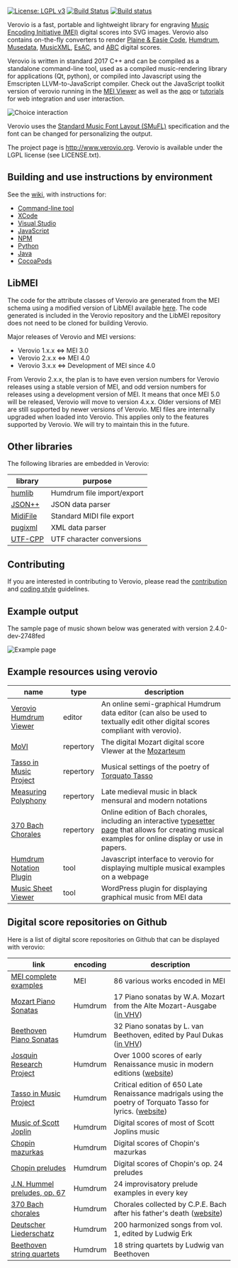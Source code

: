 [![License: LGPL v3](https://img.shields.io/badge/License-LGPL%20v3-blue.svg)](https://www.gnu.org/licenses/lgpl-3.0)
[![Build Status](https://travis-ci.org/rism-ch/verovio.svg?branch=develop)](https://travis-ci.org/rism-ch/verovio)
[![Build status](https://ci.appveyor.com/api/projects/status/121cxhmtwurxffh0?svg=true)](https://ci.appveyor.com/project/LaurentPugin/verovio-r1t6l)

Verovio is a fast, portable and lightweight library for engraving [Music Encoding Initiative (MEI)](http://www.music-encoding.org) digital scores into SVG images. Verovio also contains on-the-fly converters to render [Plaine & Easie Code](https://www.iaml.info/plaine-easie-code), [Humdrum](https://www.humdrum.org), [Musedata](https://musedata.org), [MusicXML](https://www.musicxml.com), [EsAC](http://esac-data.org), and [ABC](https://en.wikipedia.org/wiki/ABC_notation) digital scores. 

Verovio is written in standard 2017 C++ and can be compiled as a standalone command-line tool, used as a compiled music-rendering library for applications (Qt, python), or compiled into Javascript using the Emscripten LLVM-to-JavaScript compiler.  Check out the JavaScript toolkit version of verovio running in the [MEI Viewer](http://www.verovio.org/mei-viewer.xhtml) as well as the [app](http://www.verovio.org/app.html) or [tutorials](http://www.verovio.org/tutorial.xhtml) for web integration and user interaction.

![Choice interaction](https://raw.githubusercontent.com/rism-ch/verovio.org/gh-pages/movies/reflow.gif)


Verovio uses the [Standard Music Font Layout (SMuFL)](http://www.smufl.org) specification and the font can be changed for personalizing the output.

The project page is http://www.verovio.org. Verovio is available under the LGPL license (see LICENSE.txt).

Building and use instructions by environment
--------------------------------------------

See the [wiki](https://github.com/rism-ch/verovio/wiki/Building-instructions), with instructions for:

* [Command-line tool](https://github.com/rism-ch/verovio/wiki/Building-instructions#command-line-tool)
* [XCode](https://github.com/rism-ch/verovio/wiki/Building-instructions#xcode)
* [Visual Studio](https://github.com/rism-ch/verovio/wiki/Building-instructions#visual-studio)
* [JavaScript](https://github.com/rism-ch/verovio/wiki/Building-instructions#javascript-toolkit)
* [NPM](https://github.com/rism-ch/verovio/wiki/Building-instructions#npm)
* [Python](https://github.com/rism-ch/verovio/wiki/Building-instructions#building-the-python-toolkit)
* [Java](https://github.com/rism-ch/verovio/wiki/Building-instructions#building-the-java-toolkit)
* [CocoaPods](https://github.com/rism-ch/verovio/wiki/Building-instructions#cocoapods)


LibMEI
------

The code for the attribute classes of Verovio are generated from the MEI schema using a modified version of LibMEI available [here](https://github.com/rism-ch/libmei). The code generated is included in the Verovio repository and the LibMEI repository does not need to be cloned for building Verovio.

Major releases of Verovio and MEI versions:
* Verovio 1.x.x ⇔ MEI 3.0
* Verovio 2.x.x ⇔ MEI 4.0
* Verovio 3.x.x ⇔ Development of MEI since 4.0

From Verovio 2.x.x, the plan is to have even version numbers for Verovio releases using a stable version of MEI, and odd version numbers for releases using a development version of MEI. It means that once MEI 5.0 will be released, Verovio will move to version 4.x.x. Older versions of MEI are still supported by newer versions of Verovio. MEI files are internally upgraded when loaded into Verovio. This applies only to the features supported by Verovio. We will try to maintain this in the future.

Other libraries
--------------

The following libraries are embedded in Verovio:

| library | purpose |
| ------- | ------- |
| [humlib](https://github.com/craigsapp/humlib)       | Humdrum file import/export |
| [JSON++](https://github.com/hjiang/jsonxx)          | JSON data parser           |
| [MidiFile](https://github.com/craigsapp/midifile)   | Standard MIDI file export  |
| [pugixml](https://pugixml.org/)                     | XML data parser            |
| [UTF-CPP](http://utfcpp.sourceforge.net/)           | UTF character conversions  |

Contributing
------------

If you are interested in contributing to Verovio, please read the [contribution](doc/contributing.md) and [coding style](doc/guidelines.md) guidelines.

Example output
--------------

The sample page of music shown below was generated with version 2.4.0-dev-2748fed

![Example page](https://raw.githubusercontent.com/rism-ch/verovio.org/gh-pages/images/verovio-exp-2.4.0-dev.png)

Example resources using verovio
-----------------------------------------

| name | type  | description |
| ---- | ----- | ----------- |
| [Verovio Humdrum Viewer](https://verovio.humdrum.org) | editor | An online semi-graphical Humdrum data editor (can also be used to textually edit other digital scores compliant with verovio). |
| [MoVI](https://dme.mozarteum.at/movi/en) | repertory | The digital Mozart digital score VIewer at the [Mozarteum](https://mozarteum.at) |
| [Tasso in Music Project](https://www.tassomusic.org/work/?id=Trm0047a) | repertory | Musical settings of the poetry of [Torquato Tasso](https://en.wikipedia.org/wiki/Torquato_Tasso)
| [Measuring Polyphony](https://measuringpolyphony.org/display.html?/assets/mensural/325_MENSURAL.mei) | repertory | Late medieval music in black mensural and modern notations |
| [370 Bach Chorales](https://chorales.sapp.org) | repertory | Online edition of Bach chorales, including an interactive [typesetter page](https://chorales.sapp.org/typesetter) that allows for creating musical examples for online display or use in papers. |
| [Humdrum Notation Plugin](https://plugin.humdrum.org) | tool | Javascript interface to verovio for displaying multiple musical examples on a webpage |
| [Music Sheet Viewer](http://www.partitionnumerique.com/music-sheet-viewer-wordpress-plugin) | tool | WordPress plugin for displaying graphical music from MEI data | 


Digital score repositories on Github
-------------------------------------

Here is a list of digital score repositories on Github that can be displayed with verovio:


| link | encoding | description |
| ---- | ------ | ----------- | 
|  [MEI complete examples](https://github.com/music-encoding/sample-encodings/tree/master/MEI_4.0/Music/Complete_examples) | MEI | 86 various works encoded in MEI |
| [Mozart Piano Sonatas](https://github.com/craigsapp/mozart-piano-sonatas) | Humdrum | 17 Piano sonatas by W.A. Mozart from the Alte Mozart-Ausgabe ([in VHV](http://verovio.humdrum.org/?file=mozart/sonatas&k=e)) |
| [Beethoven Piano Sonatas](https://github.com/craigsapp/beethoven-piano-sonatas) | Humdrum | 32 Piano sonatas by L. van Beethoven, edited by Paul Dukas ([in VHV](http://verovio.humdrum.org/?file=beethoven/sonatas&k=e)) |
| [Josquin Research Project](https://github.com/josquin-research-project/jrp-scores) | Humdrum | Over 1000 scores of early Renaissance music in modern editions ([website](https://josquin.stanford.edu)) |
| [Tasso in Music Project](https://github.com/TassoInMusicProject/tasso-scores) | Humdrum | Critical edition of 650 Late Renaissance madrigals using the poetry of Torquato Tasso for lyrics. ([website](https://www.tassomusic.org)) |
| [Music of Scott Joplin](https://github.com/craigsapp/joplin) | Humdrum | Digital scores of most of Scott Joplins music |
| [Chopin mazurkas](https://github.com/craigsapp/chopin-mazurkas) | Humdrum | Digital scores of Chopin's mazurkas |
| [Chopin preludes](https://github.com/craigsapp/chopin-preludes) | Humdrum | Digital scores of Chopin's op. 24 preludes |
| [J.N. Hummel preludes, op. 67](https://github.com/craigsapp/hummel-preludes) | Humdrum | 24 improvisatory prelude examples in every key |
| [370 Bach chorales](https://github.com/craigsapp/bach-370-chorales) | Humdrum | Chorales collected by C.P.E. Bach after his father's death ([website](https://chorales.sapp.org)) |
| [Deutscher Liederschatz](https://github.com/craigsapp/erk-liederschatz) | Humdrum | 200 harmonized songs from vol. 1, edited by Ludwig Erk |
| [Beethoven string quartets](https://github.com/craigsapp/beethoven-string-quartets) | Humdrum | 18 string quartets by Ludwig van Beethoven |









